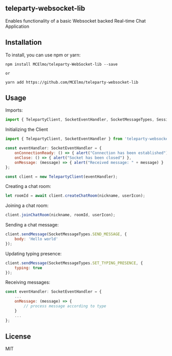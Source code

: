 
## teleparty-websocket-lib

Enables functionality of a basic Websocket backed Real-time Chat Application

## Installation

To install, you can use npm or yarn:

```
npm install MCElmo/teleparty-WebSocket-lib --save

or

yarn add https://github.com/MCElmo/teleparty-websocket-lib
```

## Usage

Imports:

```javascript
import { TelepartyClient, SocketEventHandler, SocketMessageTypes, SessionChatMessage } from 'teleparty-websocket-lib';
```

Initializing the Client

```javascript
import { TelepartyClient, SocketEventHandler } from 'teleparty-websocket-lib';

const eventHandler: SocketEventHandler = {
    onConnectionReady: () => { alert("Connection has been established") },
    onClose: () => { alert("Socket has been closed") },
    onMessage: (message) => { alert("Received message: " + message) }
};

const client = new TelepartyClient(eventHandler);
```

Creating a chat room:

```javascript
let roomId = await client.createChatRoom(nickname, userIcon);
```


Joining a chat room:

```javascript
client.joinChatRoom(nickname, roomId, userIcon);
```

Sending a chat message:

```javascript
client.sendMessage(SocketMessageTypes.SEND_MESSAGE, {
    body: 'Hello world'
});
```

Updating typing presence:

```javascript
client.sendMessage(SocketMessageTypes.SET_TYPING_PRESENCE, {
    typing: true
});
```


Receiving messages:

```javascript
const eventHandler: SocketEventHandler = {
    ...
    onMessage: (message) => {
        // process message according to type
    }
    ...
};
```

## License

MIT
